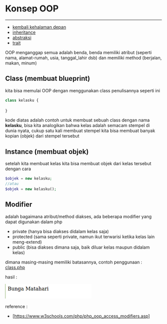 # Konsep OOP
---
* [kembali kehalaman depan](../README.md) 
* [inheritance](child.md)
* [abstraksi](abstraction.md)
* [trait](traits.md)

OOP menganggap semua adalah benda, benda memiliki atribut (seperti nama, alamat-rumah, usia, tanggal_lahir dsb) dan memiliki method (berjalan, makan, minum)

## Class (membuat blueprint)
kita bisa memulai OOP dengan menggunakan class penulisannya seperti ini

```php
class kelasku {

}
```
kode diatas adalah contoh untuk membuat sebuah class dengan nama **kelasku**, bisa kita analogikan bahwa kelas adalah semacam stempel di dunia nyata, cukup satu kali membuat stempel kita bisa membuat banyak kopian (objek) dari stempel tersebut

## Instance (membuat objek)
setelah kita membuat kelas kita bisa membuat objek dari kelas tersebut dengan cara

```php
$objek = new kelasku;
//atau
$objek = new kelasku();
```

## Modifier
adalah bagaimana atribut/method diakses, ada beberapa modifier yang dapat digunakan dalam php
* private (hanya bisa diakses didalam kelas saja)
* protected (sama seperti private, namun ikut terwarisi ketika kelas lain meng-extend)
* public (bisa diakses dimana saja, baik diluar kelas maupun didalam kelas)

dimana masing-masing memiliki batasannya, contoh penggunaan : [class.php](../demo/class.php)

hasil :

![class.php demo](../pic/as.png)

reference :
* [https://www.w3schools.com/php/php_oop_access_modifiers.asp]